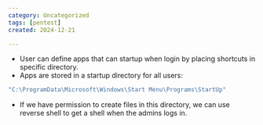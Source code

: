 ```yaml
---
category: Uncategorized
tags: [pentest]
created: 2024-12-21

---
```

- User can define apps that can startup when login by placing shortcuts in specific directory.
- Apps are stored in a startup directory for all users:
```powershell
"C:\ProgramData\Microsoft\Windows\Start Menu\Programs\StartUp"
```
- If we have permission to create files in this directory, we can use reverse shell to get a shell when the admins logs in. 